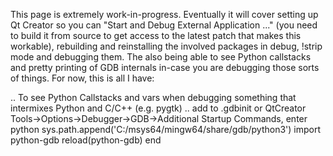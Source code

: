 This page is extremely work-in-progress. Eventually it will cover setting up Qt Creator so you can "Start and Debug External Application ..." (you need to build it from source to get access to the latest patch that makes this workable), rebuilding and reinstalling the involved packages in debug, !strip mode and debugging them. The also being able to see Python callstacks and pretty printing of GDB internals in-case you are debugging those sorts of things. For now, this is all I have:

.. To see Python Callstacks and vars when debugging something that intermixes Python and C/C++ (e.g. pygtk)
.. add to .gdbinit or QtCreator Tools->Options->Debugger->GDB->Additional Startup Commands, enter
  python
  sys.path.append('C:/msys64/mingw64/share/gdb/python3')
  import python-gdb
  reload(python-gdb)
  end
